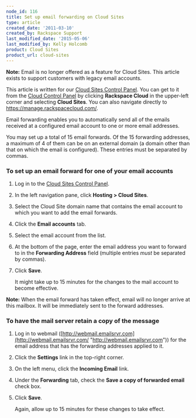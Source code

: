 ```yaml
---
node_id: 116
title: Set up email forwarding on Cloud Sites
type: article
created_date: '2011-03-10'
created_by: Rackspace Support
last_modified_date: '2015-05-06'
last_modified_by: Kelly Holcomb
product: Cloud Sites
product_url: cloud-sites
---
```


**Note:** Email is no longer offered as a feature for Cloud Sites. This
article exists to support customers with legacy email accounts.

This article is written for our [Cloud Sites Control Panel](https://manage.rackspacecloud.com/). You can get to it from the [Cloud Control Panel](https://mycloud.rackspace.com) by clicking **Rackspace Cloud** in the upper-left corner and selecting **Cloud Sites**. You can also navigate directly to <https://manage.rackspacecloud.com/>.

Email forwarding enables you to automatically send all of the emails
received at a configured email account to one or more email addresses.

You may set up a total of 15 email forwards. Of the 15 forwarding
addresses, a maximum of 4 of them can be on an external domain (a domain
other than that on which the email is configured). These entries must be
separated by commas.

### To set up an email forward for one of your email accounts

1.  Log in to the [Cloud Sites Control Panel](https://manage.rackspacecloud.com/).
2.  In the left navigation pane, click **Hosting > Cloud Sites**.
3.  Select the Cloud Site domain name that contains the email account to
    which you want to add the email forwards.
4.  Click the **Email accounts** tab.
5.  Select the email account from the list.
6.  At the bottom of the page, enter the email address you want to
    forward to in the **Forwarding Address** field (multiple entries
    *must* be separated by commas).
7.  Click **Save**.

    It might take up to 15 minutes for the changes to the mail account
    to become effective.

**Note:** When the email forward has taken effect, email will no longer
arrive at this mailbox. It will be immediately sent to the forward
addresses.

### To have the mail server retain a copy of the message

1.  Log in to webmail
    ([http://webmail.emailsrvr.com](http://webmail.emailsrvr.com/ "http://webmail.emailsrvr.com"))
    for the email address that has the forwarding addresses applied
    to it.
2.  Click the **Settings** link in the top-right corner.
3.  On the left menu, click the **Incoming Email** link.
4.  Under the **Forwarding** tab, check the **Save a copy of forwarded
    email** check box.
5.  Click **Save**.

    Again, allow up to 15 minutes for these changes to take effect.
